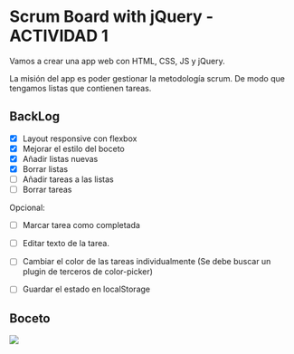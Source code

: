 #  Scrum Board with jQuery - ACTIVIDAD 1

Vamos a crear una app web con HTML, CSS, JS y jQuery. 

La misión del app es poder gestionar la metodología scrum. De modo que tengamos listas que contienen tareas.

## BackLog

- [X] Layout responsive con flexbox
- [X] Mejorar el estilo del boceto
- [x] Añadir listas nuevas
- [x] Borrar listas
- [ ] Añadir tareas a las listas
- [ ] Borrar tareas 

Opcional:

- [ ] Marcar tarea como completada
- [ ] Editar texto de la tarea.
- [ ] Cambiar el color de las tareas individualmente (Se debe buscar un plugin de terceros de color-picker)
- [ ] Guardar el estado en localStorage


## Boceto

![](./frontPreview.png)

